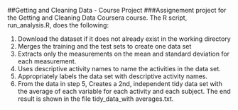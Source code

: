 ##Getting and Cleaning Data - Course Project
###Assignement project for the Getting and Cleaning Data Coursera course. 
 The R script, run_analysis.R, does the following:
 1) Download the dataset if it does not already exist in the working directory
 2) Merges the training and the test sets to create one data set
 3) Extracts only the measurements on the mean and standard deviation for each measurement.
 4) Uses descriptive activity names to name the activities in the data set.
 5) Appropriately labels the data set with descriptive activity names.
 6) From the data in step 5, Creates a 2nd, independent tidy data set with the average of each variable for each activity and each subject.
The end result is shown in the file tidy_data_with averages.txt.
  
